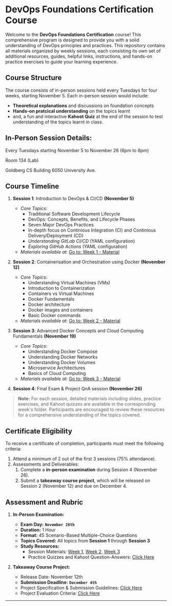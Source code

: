 # DevOps Foundations Certification Course

Welcome to the **DevOps Foundations Certification** course! This comprehensive program is designed to provide you with a solid understanding of DevOps principles and practices. This repository contains all materials organized by weekly sessions, each consisting its own set of additional resources, guides, helpful links, instructions, and hands-on practice exercises to guide your learning experience.


## Course Structure
The course consists of in-person sessions held every Tuesdays for four weeks, starting November 5. Each in-person session would include:
- **Theoretical explanations** and discussions on foundation concepts
- **Hands-on pratcical understanding** on the topics learnt
- and, a fun and interactive **Kahoot Quiz** at the end of the session to test understanding of the topics learnt in class.

## In-Person Session Details:
Every Tuesdays starting November 5 to November 26
(6pm to 8pm)

Room 134 (Lab)

Goldberg CS Building 6050 University Ave.


## Course Timeline

1. **Session 1**: Introduction to DevOps & CI/CD **(November 5)**
    - _Core Topics_:
        - Traditional Software Development Lifecycle
        - DevOps: Concepts, Benefits, and Lifecycle Phases
        - Seven Major DevOps Practices
        - In-depth focus on Continious Integration (CI) and Continious Delivery/Deployment (CD)
        - _Understanding GitLab CI/CD_ (YAML configuration)
        - _Exploring GitHub Actions_ (YAML configuration)
    - _Materials available at_: [Go to: Week 1 - Material](https://github.com/shiftkey-labs/DevOps-Foundations-Course/tree/master/Week%201) 

2. **Session 2**: Containerisation and Orchestration using Docker **(November 12)**
    - _Core Topics_:
        - Understanding Virtual Machines (VMs)
        - Introduction to Containerization
        - Containers vs Virtual Machines
        - Docker Fundamentals
        - Docker architecture
        - Docker images and containers
        - Basic Docker commands 
    - _Materials available at_: [Go to: Week 2 - Material](https://github.com/shiftkey-labs/DevOps-Foundations-Course/tree/master/Week%202) 
  
3. **Session 3**: Advanced Docker Concepts and Cloud Computing Fundamentals **(November 19)**
    - _Core Topics_:
        - Understanding Docker Compose
        - Understanding Docker Networks
        - Understanding Docker Volumes
        - Microservice Architectures
        - Basics of Cloud Computing
    - _Materials available at_: [Go to: Week 3 - Material](https://github.com/shiftkey-labs/DevOps-Foundations-Course/tree/master/Week%203) 

4. **Session 4**: Final Exam & Project QnA session **(November 26)**

> **Note:** 
> For each session, detailed materials including slides, practice exercises, and Kahoot quizzes are available in the corresponding week's folder. Participants are encouraged to review these resources for a comprehensive understanding of the topics covered.


## Certificate Eligibility
To receive a certificate of completion, participants must meet the following criteria:
1. Attend a minimum of 2 out of the first 3 sessions (75% attendance).
2. Assessments and Deliverables:
    1. Complete a **in-person examination** during Session 4 (November 26).
    2. Submit a **takeaway course project**, which will be released on Session 2 (November 12) and due on December 4.


## Assessment and Rubric

1. **In-Person Examination:**
   - **Exam Day:** **`November 26th`**
   - **Duration:** 1 Hour
   - **Format:** 45 Scenario-Based Multiple-Choice Questions
   - **Topics Covered:** All topics from **Session 1** through **Session 3**
   - **Study Resources:** 
     - Session Materials: [Week 1](https://github.com/shiftkey-labs/DevOps-Foundations-Course/tree/master/Week%201), [Week 2](https://github.com/shiftkey-labs/DevOps-Foundations-Course/tree/master/Week%202), [Week 3](https://github.com/shiftkey-labs/DevOps-Foundations-Course/tree/master/Week%203)
     - Practice Quizzes and Kahoot Question-Answers: [Click Here](https://github.com/shiftkey-labs/DevOps-Foundations-Course/tree/master/Practice%20Quizes)

2. **Takeaway Course Project:**
   - Release Date: November 12th
   - **Submission Deadline:** **`December 4th`**
   - Project Specification & Submission Guidelines: [Click Here](https://github.com/shiftkey-labs/DevOps-Foundations-Course/tree/master/Project)
   - Project Evaluation Criteria: [Click Here](https://github.com/shiftkey-labs/DevOps-Foundations-Course/tree/master/Project#evaluation-criteria)


---
